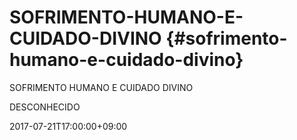# SOFRIMENTO-HUMANO-E-CUIDADO-DIVINO {#sofrimento-humano-e-cuidado-divino}

SOFRIMENTO HUMANO E CUIDADO DIVINO

DESCONHECIDO

2017-07-21T17:00:00+09:00